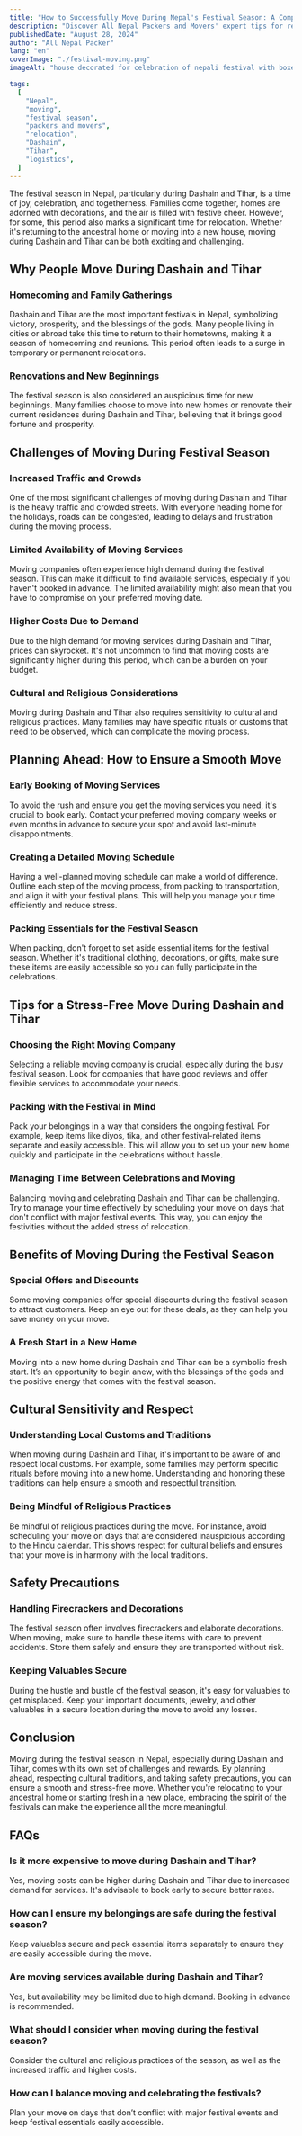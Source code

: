 ```yaml
---
title: "How to Successfully Move During Nepal's Festival Season: A Complete Guide"
description: "Discover All Nepal Packers and Movers' expert tips for relocating during festivals. Learn to balance cultural respect with efficient moving, ensuring a smooth transition amidst celebrations. Your guide to stress-free festival season moves."
publishedDate: "August 28, 2024"
author: "All Nepal Packer"
lang: "en"
coverImage: "./festival-moving.png"
imageAlt: "house decorated for celebration of nepali festival with boxes outside home for moving."

tags:
  [
    "Nepal",
    "moving",
    "festival season",
    "packers and movers",
    "relocation",
    "Dashain",
    "Tihar",
    "logistics",
  ]
---
```


The festival season in Nepal, particularly during Dashain and Tihar, is a time of joy, celebration, and togetherness. Families come together, homes are adorned with decorations, and the air is filled with festive cheer. However, for some, this period also marks a significant time for relocation. Whether it's returning to the ancestral home or moving into a new house, moving during Dashain and Tihar can be both exciting and challenging.

## Why People Move During Dashain and Tihar

### Homecoming and Family Gatherings

Dashain and Tihar are the most important festivals in Nepal, symbolizing victory, prosperity, and the blessings of the gods. Many people living in cities or abroad take this time to return to their hometowns, making it a season of homecoming and reunions. This period often leads to a surge in temporary or permanent relocations.

### Renovations and New Beginnings

The festival season is also considered an auspicious time for new beginnings. Many families choose to move into new homes or renovate their current residences during Dashain and Tihar, believing that it brings good fortune and prosperity.

## Challenges of Moving During Festival Season

### Increased Traffic and Crowds

One of the most significant challenges of moving during Dashain and Tihar is the heavy traffic and crowded streets. With everyone heading home for the holidays, roads can be congested, leading to delays and frustration during the moving process.

### Limited Availability of Moving Services

Moving companies often experience high demand during the festival season. This can make it difficult to find available services, especially if you haven't booked in advance. The limited availability might also mean that you have to compromise on your preferred moving date.

### Higher Costs Due to Demand

Due to the high demand for moving services during Dashain and Tihar, prices can skyrocket. It's not uncommon to find that moving costs are significantly higher during this period, which can be a burden on your budget.

### Cultural and Religious Considerations

Moving during Dashain and Tihar also requires sensitivity to cultural and religious practices. Many families may have specific rituals or customs that need to be observed, which can complicate the moving process.

## Planning Ahead: How to Ensure a Smooth Move

### Early Booking of Moving Services

To avoid the rush and ensure you get the moving services you need, it's crucial to book early. Contact your preferred moving company weeks or even months in advance to secure your spot and avoid last-minute disappointments.

### Creating a Detailed Moving Schedule

Having a well-planned moving schedule can make a world of difference. Outline each step of the moving process, from packing to transportation, and align it with your festival plans. This will help you manage your time efficiently and reduce stress.

### Packing Essentials for the Festival Season

When packing, don't forget to set aside essential items for the festival season. Whether it's traditional clothing, decorations, or gifts, make sure these items are easily accessible so you can fully participate in the celebrations.

## Tips for a Stress-Free Move During Dashain and Tihar

### Choosing the Right Moving Company

Selecting a reliable moving company is crucial, especially during the busy festival season. Look for companies that have good reviews and offer flexible services to accommodate your needs.

### Packing with the Festival in Mind

Pack your belongings in a way that considers the ongoing festival. For example, keep items like diyos, tika, and other festival-related items separate and easily accessible. This will allow you to set up your new home quickly and participate in the celebrations without hassle.

### Managing Time Between Celebrations and Moving

Balancing moving and celebrating Dashain and Tihar can be challenging. Try to manage your time effectively by scheduling your move on days that don't conflict with major festival events. This way, you can enjoy the festivities without the added stress of relocation.

## Benefits of Moving During the Festival Season

### Special Offers and Discounts

Some moving companies offer special discounts during the festival season to attract customers. Keep an eye out for these deals, as they can help you save money on your move.

### A Fresh Start in a New Home

Moving into a new home during Dashain and Tihar can be a symbolic fresh start. It’s an opportunity to begin anew, with the blessings of the gods and the positive energy that comes with the festival season.

## Cultural Sensitivity and Respect

### Understanding Local Customs and Traditions

When moving during Dashain and Tihar, it's important to be aware of and respect local customs. For example, some families may perform specific rituals before moving into a new home. Understanding and honoring these traditions can help ensure a smooth and respectful transition.

### Being Mindful of Religious Practices

Be mindful of religious practices during the move. For instance, avoid scheduling your move on days that are considered inauspicious according to the Hindu calendar. This shows respect for cultural beliefs and ensures that your move is in harmony with the local traditions.

## Safety Precautions

### Handling Firecrackers and Decorations

The festival season often involves firecrackers and elaborate decorations. When moving, make sure to handle these items with care to prevent accidents. Store them safely and ensure they are transported without risk.

### Keeping Valuables Secure

During the hustle and bustle of the festival season, it's easy for valuables to get misplaced. Keep your important documents, jewelry, and other valuables in a secure location during the move to avoid any losses.

## Conclusion

Moving during the festival season in Nepal, especially during Dashain and Tihar, comes with its own set of challenges and rewards. By planning ahead, respecting cultural traditions, and taking safety precautions, you can ensure a smooth and stress-free move. Whether you're relocating to your ancestral home or starting fresh in a new place, embracing the spirit of the festivals can make the experience all the more meaningful.

## FAQs

### Is it more expensive to move during Dashain and Tihar?

Yes, moving costs can be higher during Dashain and Tihar due to increased demand for services. It's advisable to book early to secure better rates.

### How can I ensure my belongings are safe during the festival season?

Keep valuables secure and pack essential items separately to ensure they are easily accessible during the move.

### Are moving services available during Dashain and Tihar?

Yes, but availability may be limited due to high demand. Booking in advance is recommended.

### What should I consider when moving during the festival season?

Consider the cultural and religious practices of the season, as well as the increased traffic and higher costs.

### How can I balance moving and celebrating the festivals?

Plan your move on days that don’t conflict with major festival events and keep festival essentials easily accessible.
